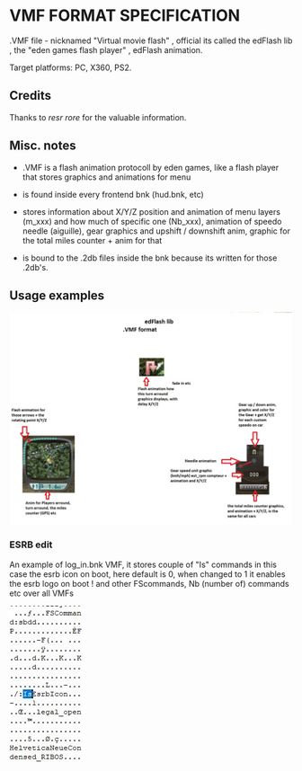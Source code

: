 VMF FORMAT SPECIFICATION
========================

.VMF file - nicknamed "Virtual movie flash" , official its called the edFlash lib , the "eden games flash player" , edFlash animation.

Target platforms: PC, X360, PS2.

## Credits

Thanks to *resr rore* for the valuable information.

## Misc. notes

- .VMF is a flash animation protocoll by eden games, like a flash player that stores graphics and animations for menu

- is found inside every frontend bnk (hud.bnk, etc)

- stores information about X/Y/Z position and animation of menu layers (m_xxx) and how much of specific one (Nb_xxx), animation of speedo needle (aiguille), gear graphics and upshift / downshift anim, graphic for the total miles counter + anim for that

- is bound to the .2db files inside the bnk because its written for those .2db's.

## Usage examples

![Examples](resources/vmf-example.jpg)

### ESRB edit

An example of log_in.bnk VMF, it stores couple of "Is" commands in this case the esrb icon on boot, here default is 0, when changed to 1 it enables the esrb logo on boot ! and other FScommands, Nb (number of) commands etc over all VMFs

![ESRB](resources/vmf-esrb-edit.JPG)
